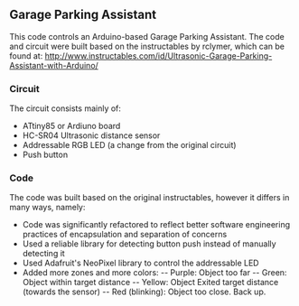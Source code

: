 ## Garage Parking Assistant

This code controls an Arduino-based Garage Parking Assistant. The code and circuit were built based on the instructables by rclymer, which can be found at:
    http://www.instructables.com/id/Ultrasonic-Garage-Parking-Assistant-with-Arduino/

### Circuit
The circuit consists mainly of:
- ATtiny85 or Ardiuno board
- HC-SR04 Ultrasonic distance sensor
- Addressable RGB LED (a change from the original circuit)
- Push button

### Code
The code was built based on the original instructables, however it differs in many ways, namely:
- Code was significantly refactored to reflect better software engineering practices of encapsulation and separation of concerns
- Used a reliable library for detecting button push instead of manually detecting it
- Used Adafruit's NeoPixel library to control the addressable LED
- Added more zones and more colors:
-- Purple: Object too far
-- Green: Object within target distance
-- Yellow: Object Exited target distance (towards the sensor)
-- Red (blinking): Object too close. Back up.
